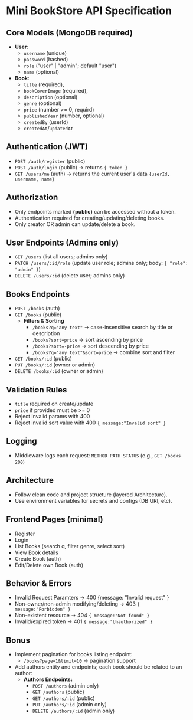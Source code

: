 # Mini BookStore API Specification

## Core Models (MongoDB required)
- **User**: 
  - `username` (unique)
  - `password` (hashed)
  - `role` ("user" | "admin"; default "user")
  - `name` (optional)
- **Book**: 
  - `title` (required),
  - `bookCoverImage` (required),
  - `description` (optional)
  - `genre` (optional)
  - `price` (number >= 0, requird)
  - `publishedYear` (number, optional)
  - `createdBy` (userId)
  - `createdAt`/`updatedAt`

## Authentication (JWT)
- `POST /auth/register` (public)
- `POST /auth/login` (public) → returns `{ token }`
- `GET /users/me` (auth) → returns the current user's data `{userId, username, name}`

## Authorization
- Only endpoints marked **(public)** can be accessed without a token.
- Authentication required for creating/updating/deleting books.
- Only creator OR admin can update/delete a book.


## User Endpoints (Admins only)
- `GET /users` (list all users; admins only)
- `PATCH /users/:id/role` (update user role; admins only; body: `{ "role": "admin" }`)
- `DELETE /users/:id` (delete user; admins only)  

## Books Endpoints
- `POST /books` (auth)
- `GET /books` (public)
  - **Filters & Sorting**
    - `/books?q="any text"` → case-insensitive search by title or description
    - `/books?sort=price` → sort ascending by price
    - `/books?sort=-price` → sort descending by price
    - `/books?q="any text"&sort=price` → combine sort and filter
- `GET /books/:id` (public)
- `PUT /books/:id` (owner or admin)
- `DELETE /books/:id` (owner or admin)

## Validation Rules
- `title` required on create/update
- `price` if provided must be >= 0
- Reject invalid params with 400
- Reject invalid sort value with 400 `{ message:"Invalid sort" }`

## Logging
- Middleware logs each request: `METHOD PATH STATUS` (e.g., `GET /books 200`)

## Architecture
- Follow clean code and project structure (layered Architecture).
- Use environment variables for secrets and configs (DB URI, etc).

## Frontend Pages (minimal)
- Register
- Login
- List Books (search q, filter genre, select sort)
- View Book details
- Create Book (auth)
- Edit/Delete own Book (auth)

## Behavior & Errors
- Invalid Request Paramters → 400 {message: "Invalid request" }
- Non-owner/non-admin modifying/deleting → 403 `{ message:"Forbidden" }`
- Non-existent resource → 404 `{ message:"Not found" }`
- Invalid/expired token → 401 `{ message:"Unauthorized" }`

## Bonus
- Implement pagination for books listing endpoint:
  - `/books?page=1&limit=10` → pagination support
- Add authors entity and endpoints; each book should be related to an author:
  - **Authors Endpoints:**
    - `POST /authors` (admin only)
    - `GET /authors` (public)
    - `GET /authors/:id` (public)
    - `PUT /authors/:id` (admin only)
    - `DELETE /authors/:id` (admin only)